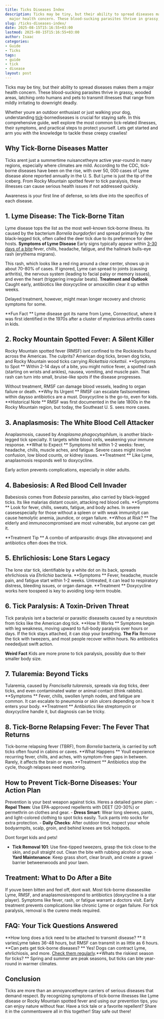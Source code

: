 ```yaml
---
title: Ticks Diseases Index
description: Ticks may be tiny, but their ability to spread diseases makes them a
  major health concern. These blood-sucking parasites thrive in grassy, wooded areas,...
slug: /ticks-diseases-index/
date: 2025-08-15T15:16:55+03:00
lastmod: 2025-08-15T15:16:55+03:00
author: Isaac
categories:
- Guide
- Ticks
tags:
- guide
- tick
- disease
layout: post
---
```

Ticks may be tiny, but their ability to spread diseases makes them a major health concern. These blood-sucking parasites thrive in grassy, wooded areas, latching onto humans and pets to transmit illnesses that range from mildly irritating to downright deadly.

Whether youre an outdoor enthusiast or just walking your dog, understanding [tick](https://pestpolicy.com/how-long-do-ticks-live-on-humans/)-bornediseases is crucial for staying safe. In this comprehensive guide, well explore the most common tick-related illnesses, their symptoms, and practical steps to protect yourself. Lets get started and arm you with the knowledge to tackle these creepy crawlies!

##  Why Tick-Borne Diseases Matter

Ticks arent just a summertime nuisancetheyre active year-round in many regions, especially where climates are mild. According to the CDC, tick-borne diseases have been on the rise, with over 50, 000 cases of Lyme disease alone reported annually in the U. S. But Lyme is just the tip of the iceberg. From Rocky Mountain spotted fever to tick paralysis, these illnesses can cause serious health issues if not addressed quickly.

Awareness is your first line of defense, so lets dive into the specifics of each disease.

##  1. Lyme Disease: The Tick-Borne Titan

Lyme disease tops the list as the most well-known tick-borne illness. Its caused by the bacterium *Borrelia burgdorferi* and spread primarily by the black-legged tick, often called the deer tick due to its preference for deer hosts. **Symptoms of Lyme Disease** Early signs typically appear within [3-30 days of a bite](https://pestpolicy.com/how-long-do-ticks-live-on-humans/):fever, chills, headache, fatigue, and the hallmark bulls-eye rash (erythema migrans).

This rash, which looks like a red ring around a clear center, shows up in about 70-80% of cases. If ignored, Lyme can spread to joints (causing arthritis), the nervous system (leading to facial palsy or memory issues), and even the heart (triggering irregular beats). **Treatment and Outlook** Caught early, antibiotics like doxycycline or amoxicillin clear it up within weeks.

Delayed treatment, however, might mean longer recovery and chronic symptoms for some.

**Fun Fact ** Lyme disease got its name from Lyme, Connecticut, where it was first identified in the 1970s after a cluster of mysterious arthritis cases in kids.

##  2. Rocky Mountain Spotted Fever: A Silent Killer

Rocky Mountain spotted fever (RMSF) isnt confined to the Rockiesits found across the Americas. The culprits? American dog ticks, brown dog ticks, and Rocky Mountain wood ticks carrying *Rickettsia rickettsii*. **Symptoms to Spot ** Within 2-14 days of a bite, you might notice fever, a spotted rash (starting on wrists and ankles), nausea, vomiting, and muscle pain. That rash can turn into small, bruise-like spots if the disease progresses.

Without treatment, RMSF can damage blood vessels, leading to organ failure or death. **Why Its Urgent ** RMSF can escalate fastsometimes within daysso antibiotics are a must. Doxycycline is the go-to, even for kids. **Historical Note ** RMSF was first documented in the late 1800s in the Rocky Mountain region, but today, the Southeast U. S. sees more cases.

##  3. Anaplasmosis: The White Blood Cell Attacker

Anaplasmosis, caused by *Anaplasma phagocytophilum*, is another black-legged tick specialty. It targets white blood cells, weakening your immune response. **What to Expect ** Symptoms hit within 1-2 weeks: fever, headache, chills, muscle aches, and fatigue. Severe cases might involve confusion, low blood counts, or kidney issues. **Treatment ** Like Lyme, anaplasmosis responds well to doxycycline.

Early action prevents complications, especially in older adults.

##  4. Babesiosis: A Red Blood Cell Invader

Babesiosis comes from *Babesia* parasites, also carried by black-legged ticks. Its like malarias distant cousin, attacking red blood cells. **Symptoms ** Look for fever, chills, sweats, fatigue, and body aches. In severe casesespecially for those without a spleen or with weak immunityit can cause hemolytic anemia, jaundice, or organ failure. **Whos at Risk? ** The elderly and immunocompromised are most vulnerable, but anyone can get it.

**Treatment Tip ** A combo of antiparasitic drugs (like atovaquone) and antibiotics often does the trick.

##  5. Ehrlichiosis: Lone Stars Legacy

The lone star tick, identifiable by a white dot on its back, spreads ehrlichiosis via *Ehrlichia* bacteria. **Symptoms ** Fever, headache, muscle pain, and fatigue start within 1-2 weeks. Untreated, it can lead to respiratory distress, bleeding issues, or organ damage. **Treatment ** Doxycycline works here toospeed is key to avoiding long-term trouble.

##  6. Tick Paralysis: A Toxin-Driven Threat

Tick paralysis isnt a bacterial or parasitic diseaseits caused by a neurotoxin from ticks like the American dog tick. **How It Works ** Symptoms begin with leg weakness, moving upward to full-body paralysis over hours or days. If the tick stays attached, it can stop your breathing. **The Fix** Remove the tick with tweezers, and most people recover within hours. No antibiotics neededjust swift action.

**Weird Fact** Kids are more prone to tick paralysis, possibly due to their smaller body size.

##  7. Tularemia: Beyond Ticks

Tularemia, caused by *Francisella tularensis*, spreads via dog ticks, deer ticks, and even contaminated water or animal contact (think rabbits). **Symptoms ** Fever, chills, swollen lymph nodes, and fatigue are common. It can escalate to pneumonia or skin ulcers depending on how it enters your body. **Treatment ** Antibiotics like streptomycin or doxycycline handle it, but diagnosis can be tricky.

##  8. Tick-Borne Relapsing Fever: The Fever That Returns

Tick-borne relapsing fever (TBRF), from *Borrelia* bacteria, is carried by soft ticks often found in cabins or caves. **What Happens ** Youll experience recurring fever, chills, and aches, with symptom-free gaps in between. Rarely, it affects the brain or eyes. **Treatment ** Antibiotics stop the cycle, though relapses need monitoring.

##  How to Prevent Tick-Borne Diseases: Your Action Plan

Prevention is your best weapon against ticks. Heres a detailed game plan: - **Repel Them**: Use EPA-approved repellents with DEET (20-30%) or permethrin on clothes and gear. - **Dress Smart**: Wear long sleeves, pants, and light-colored clothing to spot ticks easily. Tuck pants into socks for extra protection. - **Daily Checks**: After outdoor time, inspect your whole bodyarmpits, scalp, groin, and behind knees are tick hotspots.

Dont forget kids and pets!

- **Tick Removal 101**: Use fine-tipped tweezers, grasp the tick close to the skin, and pull straight out. Clean the bite with rubbing alcohol or soap. - **Yard Maintenance**: Keep grass short, clear brush, and create a gravel barrier betweenwoods and your lawn.

##  Treatment: What to Do After a Bite

If youve been bitten and feel off, dont wait. Most tick-borne diseaseslike Lyme, RMSF, and anaplasmosisrespond to antibiotics (doxycycline is a star player). Symptoms like fever, rash, or fatigue warrant a doctors visit. Early treatment prevents complications like chronic Lyme or organ failure. For tick paralysis, removal is the cureno meds required.

##  FAQ: Your Tick Questions Answered

**How long does a tick need to be attached to transmit disease? ** It variesLyme takes 36-48 hours, but RMSF can transmit in as little as 6 hours. **Can pets get tick-borne diseases? ** Yes! Dogs can contract Lyme, ehrlichiosis, and more. [Check them regularly](https://pestpolicy.com/best-tick-collars-for-dogs/).**Whats the riskiest season for ticks? ** Spring and summer are peak seasons, but ticks can bite year-round in warmer climates.

##  Conclusion

Ticks are more than an annoyancetheyre carriers of serious diseases that demand respect. By recognizing symptoms of tick-borne illnesses like Lyme disease or Rocky Mountain spotted fever and using our prevention tips, you can enjoy nature without fear. Have a tick tale or a favorite repellent? Share it in the commentswere all in this together! Stay safe out there!
